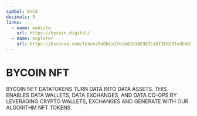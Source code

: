 ```yaml
---
symbol: BYCO
decimals: 9
links:
  - name: website
    url: https://bycoin.digital/
  - name: explorer
    url: https://bscscan.com/token/0xDbCa1Fecbd2d3AE9EfC48f3E823fedE48530551a
---
```


# BYCOIN NFT

BYCOIN NFT DATATOKENS TURN DATA INTO DATA ASSETS. THIS ENABLES DATA WALLETS, DATA EXCHANGES, AND DATA CO-OPS BY LEVERAGING CRYPTO WALLETS, EXCHANGES AND GENERATE WITH OUR ALGORITHM NFT TOKENS.

